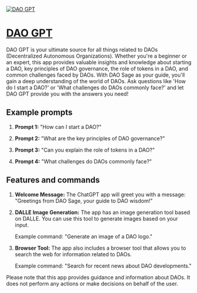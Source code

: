 [![DAO GPT](https://files.oaiusercontent.com/file-CYusLHhWrqyVop7D28cPohLc?se=2123-10-20T05%3A59%3A45Z&sp=r&sv=2021-08-06&sr=b&rscc=max-age%3D31536000%2C%20immutable&rscd=attachment%3B%20filename%3D3192f937-076c-485d-880e-f2d3e23b2633.png&sig=/KABrViQhnowAZIDQZ460NncAx5%2BU74l9gir4rD1L5g%3D)](https://chat.openai.com/g/g-6SRpV771X-dao-gpt)

# [DAO GPT](https://chat.openai.com/g/g-6SRpV771X-dao-gpt)

DAO GPT is your ultimate source for all things related to DAOs (Decentralized Autonomous Organizations). Whether you're a beginner or an expert, this app provides valuable insights and knowledge about starting a DAO, key principles of DAO governance, the role of tokens in a DAO, and common challenges faced by DAOs. With DAO Sage as your guide, you'll gain a deep understanding of the world of DAOs. Ask questions like 'How do I start a DAO?' or 'What challenges do DAOs commonly face?' and let DAO GPT provide you with the answers you need!

## Example prompts

1. **Prompt 1:** "How can I start a DAO?"

2. **Prompt 2:** "What are the key principles of DAO governance?"

3. **Prompt 3:** "Can you explain the role of tokens in a DAO?"

4. **Prompt 4:** "What challenges do DAOs commonly face?"

## Features and commands

1. **Welcome Message:** The ChatGPT app will greet you with a message: "Greetings from DAO Sage, your guide to DAO wisdom!"

2. **DALLE Image Generation:** The app has an image generation tool based on DALLE. You can use this tool to generate images based on your input.

   Example command: "Generate an image of a DAO logo."

3. **Browser Tool:** The app also includes a browser tool that allows you to search the web for information related to DAOs.

   Example command: "Search for recent news about DAO developments."

Please note that this app provides guidance and information about DAOs. It does not perform any actions or make decisions on behalf of the user.